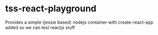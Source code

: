 # tss-react-playground
Provides a simple (jessie based) nodejs container with create-react-app added so we can test reactjs stuff

